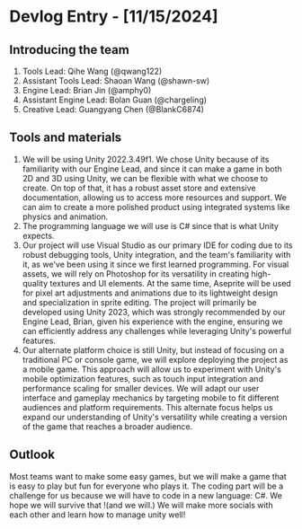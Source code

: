 # Devlog Entry - [11/15/2024]
## Introducing the team
1. Tools Lead: Qihe Wang (@qwang122)
2. Assistant Tools Lead: Shaoan Wang (@shawn-sw)
3. Engine Lead: Brian Jin (@amphy0)
4. Assistant Engine Lead: Bolan Guan (@chargeling)
5. Creative Lead: Guangyang Chen (@BlankC6874)

## Tools and materials
1. We will be using Unity 2022.3.49f1. We chose Unity because of its familiarity with our Engine Lead, and since it can make a game in both 2D and 3D using Unity, we can be flexible with what we choose to create. On top of that, it has a robust asset store and extensive documentation, allowing us to access more resources and support. We can aim to create a more polished product using integrated systems like physics and animation.
2. The programming language we will use is C# since that is what Unity expects.
3. Our project will use Visual Studio as our primary IDE for coding due to its robust debugging tools, Unity integration, and the team's familiarity with it, as we've been using it since we first learned programming. For visual assets, we will rely on Photoshop for its versatility in creating high-quality textures and UI elements. At the same time, Aseprite will be used for pixel art adjustments and animations due to its lightweight design and specialization in sprite editing. The project will primarily be developed using Unity 2023, which was strongly recommended by our Engine Lead, Brian, given his experience with the engine, ensuring we can efficiently address any challenges while leveraging Unity's powerful features.
4. Our alternate platform choice is still Unity, but instead of focusing on a traditional PC or console game, we will explore deploying the project as a mobile game. This approach will allow us to experiment with Unity's mobile optimization features, such as touch input integration and performance scaling for smaller devices. We will adapt our user interface and gameplay mechanics by targeting mobile to fit different audiences and platform requirements. This alternate focus helps us expand our understanding of Unity's versatility while creating a version of the game that reaches a broader audience.

## Outlook
Most teams want to make some easy games, but we will make a game that is easy to play but fun for everyone who plays it. The coding part will be a challenge for us because we will have to code in a new language: C#. We hope we will survive that !(and we will.) We will make more socials with each other and learn how to manage unity well!
